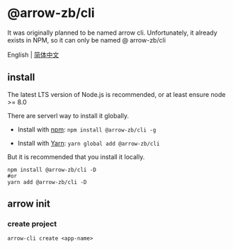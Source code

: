 # @arrow-zb/cli
It was originally planned to be named arrow cli. Unfortunately, it already exists in NPM, so it can only be named @ arrow-zb/cli

English | [简体中文](./docs/README.zh-CN.md)

## install 
The latest LTS version of Node.js is recommended, or at least ensure node >= 8.0

There are serverl way to install it globally.

* Install with [npm](https://www.npmjs.com/package/@arrow-zb/cli): `npm install @arrow-zb/cli -g`

* Install with [Yarn](https://yarnpkg.com/package/@arrow-zb/cli): `yarn global add @arrow-zb/cli`

But it is recommended that you install it locally.
```shell
npm install @arrow-zb/cli -D 
#or
yarn add @arrow-zb/cli -D
```

## arrow init
### create project
```shell
arrow-cli create <app-name>
```